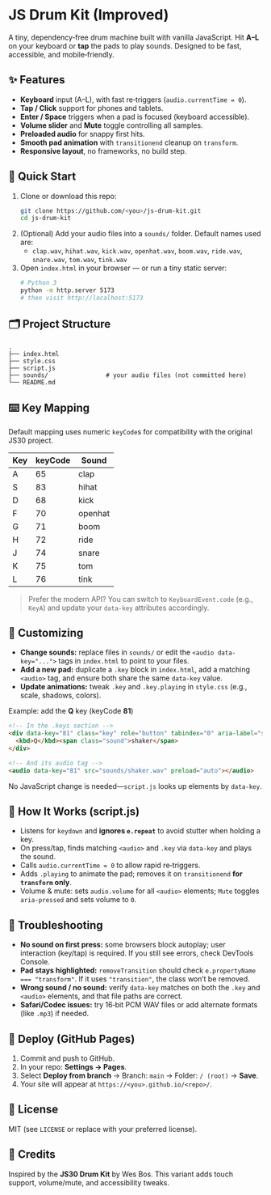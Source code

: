 # JS Drum Kit (Improved)

A tiny, dependency‑free drum machine built with vanilla JavaScript. Hit **A–L** on your keyboard or **tap** the pads to play sounds. Designed to be fast, accessible, and mobile‑friendly.

## ✨ Features
- **Keyboard** input (A–L), with fast re‑triggers (`audio.currentTime = 0`).
- **Tap / Click** support for phones and tablets.
- **Enter / Space** triggers when a pad is focused (keyboard accessible).
- **Volume slider** and **Mute** toggle controlling all samples.
- **Preloaded audio** for snappy first hits.
- **Smooth pad animation** with `transitionend` cleanup on `transform`.
- **Responsive layout**, no frameworks, no build step.

## 🧩 Quick Start
1. Clone or download this repo:
   ```bash
   git clone https://github.com/<you>/js-drum-kit.git
   cd js-drum-kit
   ```
2. (Optional) Add your audio files into a `sounds/` folder. Default names used are:
   - `clap.wav`, `hihat.wav`, `kick.wav`, `openhat.wav`, `boom.wav`, `ride.wav`, `snare.wav`, `tom.wav`, `tink.wav`
3. Open `index.html` in your browser — or run a tiny static server:
   ```bash
   # Python 3
   python -m http.server 5173
   # then visit http://localhost:5173
   ```

## 🗂️ Project Structure
```
.
├── index.html
├── style.css
├── script.js
├── sounds/                # your audio files (not committed here)
└── README.md
```

## ⌨️ Key Mapping
Default mapping uses numeric `keyCode`s for compatibility with the original JS30 project.

| Key | keyCode | Sound    |
|-----|---------|----------|
| A   | 65      | clap     |
| S   | 83      | hihat    |
| D   | 68      | kick     |
| F   | 70      | openhat  |
| G   | 71      | boom     |
| H   | 72      | ride     |
| J   | 74      | snare    |
| K   | 75      | tom      |
| L   | 76      | tink     |

> Prefer the modern API? You can switch to `KeyboardEvent.code` (e.g., `KeyA`) and update your `data-key` attributes accordingly.

## 🔧 Customizing
- **Change sounds:** replace files in `sounds/` or edit the `<audio data-key="...">` tags in `index.html` to point to your files.
- **Add a new pad:** duplicate a `.key` block in `index.html`, add a matching `<audio>` tag, and ensure both share the same `data-key` value.
- **Update animations:** tweak `.key` and `.key.playing` in `style.css` (e.g., scale, shadows, colors).

Example: add the **Q** key (keyCode **81**)
```html
<!-- In the .keys section -->
<div data-key="81" class="key" role="button" tabindex="0" aria-label="shaker (Q)">
  <kbd>Q</kbd><span class="sound">shaker</span>
</div>

<!-- And its audio tag -->
<audio data-key="81" src="sounds/shaker.wav" preload="auto"></audio>
```
No JavaScript change is needed—`script.js` looks up elements by `data-key`.

## 🧠 How It Works (script.js)
- Listens for `keydown` and **ignores `e.repeat`** to avoid stutter when holding a key.
- On press/tap, finds matching `<audio>` and `.key` via `data-key` and plays the sound.
- Calls `audio.currentTime = 0` to allow rapid re‑triggers.
- Adds `.playing` to animate the pad; removes it on `transitionend` **for `transform` only**.
- Volume & mute: sets `audio.volume` for all `<audio>` elements; `Mute` toggles `aria-pressed` and sets volume to `0`.

## 🧪 Troubleshooting
- **No sound on first press:** some browsers block autoplay; user interaction (key/tap) is required. If you still see errors, check DevTools Console.
- **Pad stays highlighted:** `removeTransition` should check `e.propertyName === "transform"`. If it uses `"transition"`, the class won’t be removed.
- **Wrong sound / no sound:** verify `data-key` matches on both the `.key` and `<audio>` elements, and that file paths are correct.
- **Safari/Codec issues:** try 16‑bit PCM WAV files or add alternate formats (like `.mp3`) if needed.

## 🚀 Deploy (GitHub Pages)
1. Commit and push to GitHub.
2. In your repo: **Settings → Pages**.
3. Select **Deploy from branch** → Branch: `main` → Folder: `/ (root)` → **Save**.
4. Your site will appear at `https://<you>.github.io/<repo>/`.

## 📜 License
MIT (see `LICENSE` or replace with your preferred license).

## 🙌 Credits
Inspired by the **JS30 Drum Kit** by Wes Bos. This variant adds touch support, volume/mute, and accessibility tweaks.
